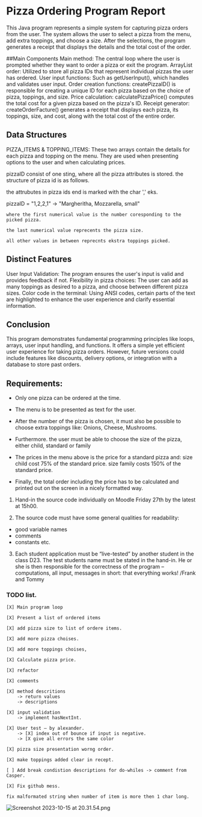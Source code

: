# Pizza Ordering Program Report
This Java program represents a simple system for capturing pizza orders from the user. The system allows the user to select a pizza from the menu, add extra toppings, and choose a size. After the selections, the program generates a receipt that displays the details and the total cost of the order.

##Main Components
Main method: The central loop where the user is prompted whether they want to order a pizza or exit the program.
ArrayList order: Utilized to store all pizza IDs that represent individual pizzas the user has ordered.
User input functions: Such as getUserInput(), which handles and validates user input.
Order creation functions: createPizzaID() is responsible for creating a unique ID for each pizza based on the choice of pizza, toppings, and size.
Price calculation: calculatePizzaPrice() computes the total cost for a given pizza based on the pizza's ID.
Receipt generator: createOrderFacture() generates a receipt that displays each pizza, its toppings, size, and cost, along with the total cost of the entire order.

## Data Structures
PIZZA_ITEMS & TOPPING_ITEMS: These two arrays contain the details for each pizza and topping on the menu. They are used when presenting options to the user and when calculating prices.

pizzaID consist of one sting, where all the pizza attributes is stored.
the structure of pizza id is as follows.

the attrubutes in pizza ids end is marked with the char ','
eks.

pizzaID = "1,2,2,1"
->    "Margheritha, Mozzarella, small"


    where the first numerical value is the number coresponding to the picked pizza.
    
    the last numerical value reprecents the pizza size. 

    all other values in between reprecnts ekstra toppings picked. 


## Distinct Features
User Input Validation: The program ensures the user's input is valid and provides feedback if not.
Flexibility in pizza choices: The user can add as many toppings as desired to a pizza, and choose between different pizza sizes.
Color code in the terminal: Using ANSI codes, certain parts of the text are highlighted to enhance the user experience and clarify essential information.

## Conclusion
This program demonstrates fundamental programming principles like loops, arrays, user input handling, and functions. It offers a simple yet efficient user experience for taking pizza orders. However, future versions could include features like discounts, delivery options, or integration with a database to store past orders.

## Requirements:
- Only one pizza can be ordered at the time.
- The menu is to be presented as text for the user.
- After the number of the pizza is chosen, it must also be possible to choose extra toppings like: Onions, Cheese, Mushrooms.
- Furthermore. the user must be able to choose the size of the pizza, either child, standard or family

- The prices in the menu above is the price for a standard pizza and:
  size child cost 75% of the standard price.
  size family costs 150% of the standard price.


- Finally, the total order including the price has to be calculated and printed out on the screen in a nicely formatted way.

1) Hand-in the source code individually on Moodle Friday 27th by the latest at 15h00.


2) The source code must have some general qualities for readability:
- good variable names
- comments
- constants etc.

3) Each student application must be “live-tested” by another student in the class D23.
   The test students name must be stated in the hand-in.
   He or she is then responsible for the correctness of the program –
   computations, all input, messages in short: that everything works!
   /Frank and Tommy

### TODO list.

    [X] Main program loop 

    [X] Present a list of ordered items 

    [X] add pizza size to list of ordere items. 

    [X] add more pizza choises.  

    [X] add more toppings choises,  
 
    [X] Calculate pizza price. 

    [X] refactor 

    [X] comments 

    [X] method descritions
        -> return values
        -> descriptions

    [X] input validation  
        -> implement hasNextInt. 

    [X] User test — by alexander. 
        -> [X] index out of bounce if input is negative.  
        -> [X give all errors the same color 

    [X] pizza size presentation worng order. 
    
    [X] make toppings added clear in recept. 

    [ ] Add break condistion descriptions for do-whiles -> comment from Casper. 

    [X] Fix github mess. 
    
    fix malformated string when number of item is more then 1 char long. 
![Screenshot 2023-10-15 at 20.31.54.png](..%2F..%2F..%2F..%2F..%2F..%2FScreenshot%202023-10-15%20at%2020.31.54.png)

